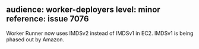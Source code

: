 audience: worker-deployers
level: minor
reference: issue 7076
---
Worker Runner now uses IMDSv2 instead of IMDSv1 in EC2. IMDSv1 is being phased out by Amazon.
